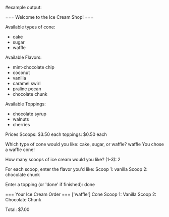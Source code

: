 #example output:

=== Welcome to the Ice Cream Shop! ===

Available types of cone:
 - cake
 - sugar
 - waffle

Available Flavors:
 - mint-chocolate chip
 - coconut
 - vanilla
 - caramel swirl
 - praline pecan
 - chocolate chunk

Available Toppings:
- chocolate syrup
- walnuts
- cherries

Prices
Scoops: $3.50 each
toppings: $0.50 each

Which type of cone would you like: cake, sugar, or waffle? waffle
You chose a waffle cone!

How many scoops of ice cream would you like? (1-3): 2

 For each scoop, enter the flavor you'd like:
Scoop 1: vanilla
Scoop 2: chocolate chunk

Enter a topping (or 'done' if finished): done

=== Your Ice Cream Order ===
['waffle'] Cone
Scoop 1: Vanilla
Scoop 2: Chocolate Chunk

Total: $7.00